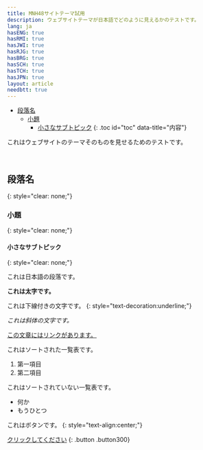 ```yaml
---
title: MNH48サイトテーマ試用
description: ウェブサイトテーマが日本語でどのように見えるかのテストです。
lang: ja
hasENG: true
hasRMI: true
hasJWI: true
hasRJG: true
hasBRG: true
hasSCH: true
hasTCH: true
hasJPN: true
layout: article
needbtt: true
---
```



- [段落名](#段落名)
  - [小題](#小題)
    - [小さなサブトピック](#小さなサブトピック)
{: .toc id="toc" data-title="内容"}


これはウェブサイトのテーマそのものを見せるためのテストです。


&nbsp;


## 段落名
{: style="clear: none;"}

### 小題
{: style="clear: none;"}

#### 小さなサブトピック
{: style="clear: none;"}

これは日本語の段落です。


**これは太字です。**


これは下線付きの文字です。
{: style="text-decoration:underline;"}


*これは斜体の文字です。*


[この文章にはリンクがあります。](#)


これはソートされた一覧表です。

1. 第一項目
2. 第二項目


これはソートされていない一覧表です。

- 何か
- もうひとつ


これはボタンです。
{: style="text-align:center;"}

[クリックしてください](#)
{: .button .button300}


&nbsp;

